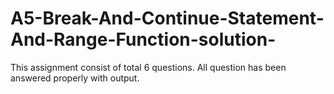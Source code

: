 # A5-Break-And-Continue-Statement-And-Range-Function-solution-
This assignment consist of total 6 questions.
All question has been answered properly with output.
